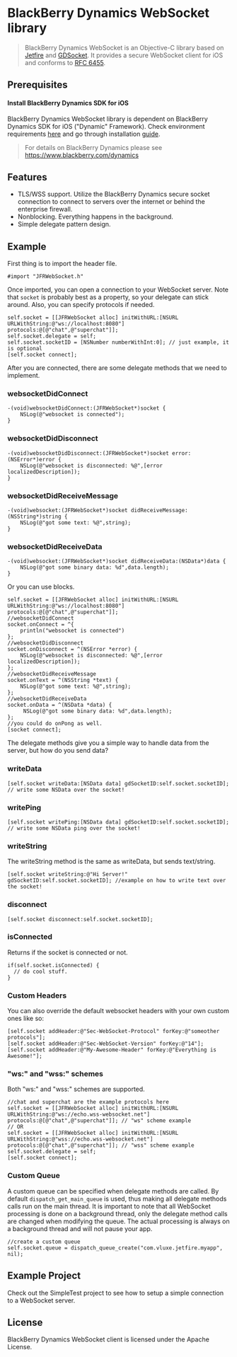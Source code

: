 BlackBerry Dynamics WebSocket library
=====================================

> BlackBerry Dynamics WebSocket is an Objective-C library based on [Jetfire](https://github.com/acmacalister/jetfire) and [GDSocket](https://developer.blackberry.com/devzone/files/blackberry-dynamics/ios/interface_g_d_socket.html). It provides a secure WebSocket client for iOS and conforms to [RFC 6455](http://tools.ietf.org/html/rfc6455).

## Prerequisites
#### Install BlackBerry Dynamics SDK for iOS
BlackBerry Dynamics WebSocket library is dependent on BlackBerry Dynamics SDK for iOS ("Dynamic" Framework). Check environment requirements [here](https://docs.blackberry.com/en/development-tools/blackberry-dynamics-sdk-ios) and go through installation [guide](https://docs.blackberry.com/en/development-tools/blackberry-dynamics-sdk-ios/9_0/blackberry-dynamics-sdk-ios-devguide/What-is-the-BlackBerry-Dynamics-SDK).
 
> For details on BlackBerry Dynamics please see https://www.blackberry.com/dynamics

## Features

- TLS/WSS support. Utilize the BlackBerry Dynamics secure socket connection to connect to servers over the internet or behind the enterprise firewall.
- Nonblocking. Everything happens in the background.
- Simple delegate pattern design.

## Example ##

First thing is to import the header file.

```objc
#import "JFRWebSocket.h"
```

Once imported, you can open a connection to your WebSocket server. Note that `socket` is probably best as a property, so your delegate can stick around. 
Also, you can specify protocols if needed.

```objc
self.socket = [[JFRWebSocket alloc] initWithURL:[NSURL URLWithString:@"ws://localhost:8080"] protocols:@[@"chat",@"superchat"]];
self.socket.delegate = self;
self.socket.socketID = [NSNumber numberWithInt:0]; // just example, it is optional
[self.socket connect];
```

After you are connected, there are some delegate methods that we need to implement.

### websocketDidConnect

```objc
-(void)websocketDidConnect:(JFRWebSocket*)socket {
    NSLog(@"websocket is connected");
}
```

### websocketDidDisconnect

```objc
-(void)websocketDidDisconnect:(JFRWebSocket*)socket error:(NSError*)error {
    NSLog(@"websocket is disconnected: %@",[error localizedDescription]);
}
```

### websocketDidReceiveMessage

```objc
-(void)websocket:(JFRWebSocket*)socket didReceiveMessage:(NSString*)string {
    NSLog(@"got some text: %@",string);
}
```

### websocketDidReceiveData

```objc
-(void)websocket:(JFRWebSocket*)socket didReceiveData:(NSData*)data {
    NSLog(@"got some binary data: %d",data.length);
}
```

Or you can use blocks.

```objc
self.socket = [[JFRWebSocket alloc] initWithURL:[NSURL URLWithString:@"ws://localhost:8080"] protocols:@[@"chat",@"superchat"]];
//websocketDidConnect
socket.onConnect = ^{
    println("websocket is connected")
};
//websocketDidDisconnect
socket.onDisconnect = ^(NSError *error) { 
    NSLog(@"websocket is disconnected: %@",[error localizedDescription]);
};
//websocketDidReceiveMessage
socket.onText = ^(NSString *text) { 
    NSLog(@"got some text: %@",string);
};
//websocketDidReceiveData
socket.onData = ^(NSData *data) {
     NSLog(@"got some binary data: %d",data.length);
};
//you could do onPong as well.
[socket connect];
```

The delegate methods give you a simple way to handle data from the server, but how do you send data?

### writeData

```objc
[self.socket writeData:[NSData data] gdSocketID:self.socket.socketID]; // write some NSData over the socket!
```

### writePing

```objc
[self.socket writePing:[NSData data] gdSocketID:self.socket.socketID]; // write some NSData ping over the socket!
```

### writeString

The writeString method is the same as writeData, but sends text/string.

```objc
[self.socket writeString:@"Hi Server!" gdSocketID:self.socket.socketID]; //example on how to write text over the socket!
```

### disconnect

```objc
[self.socket disconnect:self.socket.socketID];
```

### isConnected

Returns if the socket is connected or not.

```objc
if(self.socket.isConnected) {
  // do cool stuff.
}
```

### Custom Headers

You can also override the default websocket headers with your own custom ones like so:

```objc
[self.socket addHeader:@"Sec-WebSocket-Protocol" forKey:@"someother protocols"];
[self.socket addHeader:@"Sec-WebSocket-Version" forKey:@"14"];
[self.socket addHeader:@"My-Awesome-Header" forKey:@"Everything is Awesome!"];
```

### "ws:" and "wss:" schemes

Both "ws:" and "wss:" schemes are supported.

```objc
//chat and superchat are the example protocols here
self.socket = [[JFRWebSocket alloc] initWithURL:[NSURL URLWithString:@"ws://echo.wss-websocket.net"] protocols:@[@"chat",@"superchat"]]; // "ws" scheme example
// OR
self.socket = [[JFRWebSocket alloc] initWithURL:[NSURL URLWithString:@"wss://echo.wss-websocket.net"] protocols:@[@"chat",@"superchat"]]; // "wss" scheme example
self.socket.delegate = self;
[self.socket connect];
```

### Custom Queue

A custom queue can be specified when delegate methods are called. By default `dispatch_get_main_queue` is used, thus making all delegate methods calls run on the main thread. It is important to note that all WebSocket processing is done on a background thread, only the delegate method calls are changed when modifying the queue. The actual processing is always on a background thread and will not pause your app.

```objc
//create a custom queue
self.socket.queue = dispatch_queue_create("com.vluxe.jetfire.myapp", nil);
```

## Example Project

Check out the SimpleTest project to see how to setup a simple connection to a WebSocket server.

## License ##

BlackBerry Dynamics WebSocket client is licensed under the Apache License.
